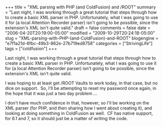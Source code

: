 +++
title = "XML parsing with PHP (and ColdFusion) and /ROOT"
summary = "Last night, I was working through a great tutorial that steps through how to create a basic XML parser in PHP. Unfortunately, what I was going to use it for (a local Attention Recorder parser) isn't going to be possible, since the extension's XML isn't quite valid."
draft = false
comments = false
date = "2006-04-20T20:19:00-05:00"
modified = "2009-10-29T20:24:18-05:00"
slug = "XML-parsing-with-PHP-(and-ColdFusion)-and-ROOT"
blogengine = "e7f1a21d-6fbc-49b3-862e-27b719ed8758"
categories = ["StrivingLife"]
tags = ["coldfusion"]
+++

<p>Last night, I was working through a great tutorial that steps through how to create a basic XML parser in PHP. Unfortunately, what I was going to use it for (a local Attention Recorder parser) isn't going to be possible, since the extension's XML isn't quite valid.</p>
<p>I was hoping to at least get /ROOT Vaults to work today, in that case, but no dice on support.&nbsp; So, I'll be attempting to reset my password once again, in the hope that it was just a two day problem ...</p>
<p>I don't have much confidence in that, however, so I'll be working on the XML parser (for PHP, and then sharing how I went about creating it), and looking at doing something in ColdFusion as well.&nbsp; CF has native support, for 6.1 and 7, so it should just be a matter of writing the code.</p>
